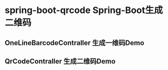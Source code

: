 # spring-boot-qrcode   Spring-Boot生成二维码

## OneLineBarcodeContraller   生成一维码Demo

## QrCodeContraller      生成二维码Demo

